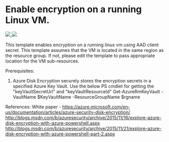 # Enable encryption on a running Linux VM. 

<a href="https://portal.azure.com/#create/Microsoft.Template/uri/https%3A%2F%2Fraw.githubusercontent.com%2Fazure%2Fazure-quickstart-templates%2Fmaster%2F201-encrypt-running-linux-vm%2Fazuredeploy.json" target="_blank">
    <img src="http://azuredeploy.net/deploybutton.png"/>
</a>
<a href="http://armviz.io/#/?load=https%3A%2F%2Fraw.githubusercontent.com%2FAzure%2Fazure-quickstart-templates%2Fmaster%2F201-encrypt-running-linux-vm%2Fazuredeploy.json" target="_blank">
    <img src="http://armviz.io/visualizebutton.png"/>
</a>

This template enables encryption on a running linux vm using AAD client secret. This template assumes that the VM is located in the same region as the resource group. If not, please edit the template to pass appropriate location for the VM sub-resources.

Prerequisites:
1. Azure Disk Encryption securely stores the encryption secrets in a specified Azure Key Vault. 
Use the below PS cmdlet for getting the "keyVaultSecretUrl" and "keyVaultResourceId"
Get-AzureRmKeyVault -VaultName $KeyVaultName -ResourceGroupName $rgname

References:
White paper - https://azure.microsoft.com/en-us/documentation/articles/azure-security-disk-encryption/
http://blogs.msdn.com/b/azuresecurity/archive/2015/11/16/explore-azure-disk-encryption-with-azure-powershell.aspx
http://blogs.msdn.com/b/azuresecurity/archive/2015/11/21/explore-azure-disk-encryption-with-azure-powershell-part-2.aspx